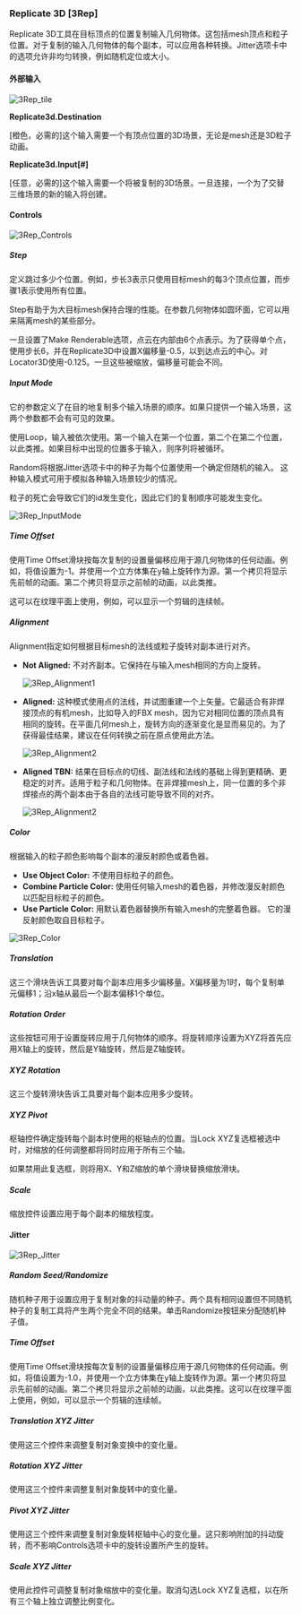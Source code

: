 ### Replicate 3D [3Rep]

Replicate 3D工具在目标顶点的位置复制输入几何物体。这包括mesh顶点和粒子位置。对于复制的输入几何物体的每个副本，可以应用各种转换。Jitter选项卡中的选项允许非均匀转换，例如随机定位或大小。

#### 外部输入

 ![3Rep_tile](images/3Rep_tile.jpg)

**Replicate3d.Destination** 

[橙色，必需的]这个输入需要一个有顶点位置的3D场景，无论是mesh还是3D粒子动画。

**Replicate3d.Input[#]** 

[任意，必需的]这个输入需要一个将被复制的3D场景。一旦连接，一个为了交替三维场景的新的输入将创建。

#### Controls

![3Rep_Controls](images/3Rep_Controls.png)

##### Step

定义跳过多少个位置。例如，步长3表示只使用目标mesh的每3个顶点位置，而步骤1表示使用所有位置。

Step有助于为大目标mesh保持合理的性能。在参数几何物体如圆环面，它可以用来隔离mesh的某些部分。

一旦设置了Make Renderable选项，点云在内部由6个点表示。为了获得单个点，使用步长6，并在Replicate3D中设置X偏移量-0.5，以到达点云的中心。对Locator3D使用-0.125。一旦这些被缩放，偏移量可能会不同。

##### Input Mode 

它的参数定义了在目的地复制多个输入场景的顺序。如果只提供一个输入场景，这两个参数都不会有可见的效果。

使用Loop，输入被依次使用。第一个输入在第一个位置，第二个在第二个位置，以此类推。如果目标中出现的位置多于输入，则序列将被循环。

Random将根据Jitter选项卡中的种子为每个位置使用一个确定但随机的输入。
这种输入模式可用于模拟各种输入场景较少的情况。

粒子的死亡会导致它们的id发生变化，因此它们的复制顺序可能发生变化。

![3Rep_InputMode](images/3Rep_InputMode.jpg)

##### Time Offset

使用Time Offset滑块按每次复制的设置量偏移应用于源几何物体的任何动画。例如，将值设置为-1。并使用一个立方体集在y轴上旋转作为源。第一个拷贝将显示先前帧的动画。第二个拷贝将显示之前帧的动画，以此类推。

这可以在纹理平面上使用，例如，可以显示一个剪辑的连续帧。

##### Alignment

Alignment指定如何根据目标mesh的法线或粒子旋转对副本进行对齐。

- **Not Aligned:** 不对齐副本。它保持在与输入mesh相同的方向上旋转。

  ![3Rep_Alignment1](images/3Rep_Alignment1.jpg)

- **Aligned:** 这种模式使用点的法线，并试图重建一个上矢量。它最适合有非焊接顶点的有机mesh，比如导入的FBX mesh，因为它对相同位置的顶点具有相同的旋转。在平面几何mesh上，旋转方向的逐渐变化是显而易见的。为了获得最佳结果，建议在任何转换之前在原点使用此方法。

  ![3Rep_Alignment2](images/3Rep_Alignment2.jpg)

- **Aligned TBN:** 结果在目标点的切线、副法线和法线的基础上得到更精确、更稳定的对齐。适用于粒子和几何物体。在非焊接mesh上，同一位置的多个非焊接点的两个副本由于各自的法线可能导致不同的对齐。

  ![3Rep_Alignment2](images/3Rep_Alignment3.jpg)

##### Color

根据输入的粒子颜色影响每个副本的漫反射颜色或着色器。

- **Use Object Color:** 不使用目标粒子的颜色。
- **Combine Particle Color:** 使用任何输入mesh的着色器，并修改漫反射颜色以匹配目标粒子的颜色。
- **Use Particle Color:** 用默认着色器替换所有输入mesh的完整着色器。
  它的漫反射颜色取自目标粒子。

![3Rep_Color](images/3Rep_Color.jpg)

##### Translation

这三个滑块告诉工具要对每个副本应用多少偏移量。X偏移量为1时，每个复制单元偏移1；沿x轴从最后一个副本偏移1个单位。

##### Rotation Order

这些按钮可用于设置旋转应用于几何物体的顺序。将旋转顺序设置为XYZ将首先应用X轴上的旋转，然后是Y轴旋转，然后是Z轴旋转。

##### XYZ Rotation

这三个旋转滑块告诉工具要对每个副本应用多少旋转。

##### XYZ Pivot

枢轴控件确定旋转每个副本时使用的枢轴点的位置。当Lock XYZ复选框被选中时，对缩放的任何调整都将同时应用于所有三个轴。

如果禁用此复选框，则将用X、Y和Z缩放的单个滑块替换缩放滑块。

##### Scale

缩放控件设置应用于每个副本的缩放程度。

#### Jitter

![3Rep_Jitter](images/3Rep_Jitter.jpg)

##### Random Seed/Randomize

随机种子用于设置应用于复制对象的抖动量的种子。两个具有相同设置但不同随机种子的复制工具将产生两个完全不同的结果。单击Randomize按钮来分配随机种子值。

##### Time Offset

使用Time Offset滑块按每次复制的设置量偏移应用于源几何物体的任何动画。例如，将值设置为-1.0，并使用一个立方体集在y轴上旋转作为源。第一个拷贝将显示先前帧的动画。第二个拷贝将显示之前帧的动画，以此类推。这可以在纹理平面上使用，例如，可以显示一个剪辑的连续帧。

##### Translation XYZ Jitter

使用这三个控件来调整复制对象变换中的变化量。

##### Rotation XYZ Jitter

使用这三个控件来调整复制对象旋转中的变化量。

##### Pivot XYZ Jitter

使用这三个控件来调整复制对象旋转枢轴中心的变化量。这只影响附加的抖动旋转，而不影响Controls选项卡中的旋转设置所产生的旋转。

##### Scale XYZ Jitter

使用此控件可调整复制对象缩放中的变化量。取消勾选Lock XYZ复选框，以在所有三个轴上独立调整比例变化。

